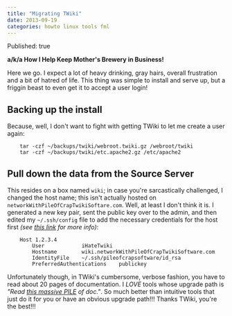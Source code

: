 ```yaml
---
title: "Migrating TWiki"
date: 2013-09-19
categories: howto linux tools fml
---
```

Published: true

**a/k/a How I Help Keep Mother's Brewery in Business!**

Here we go. I expect a lot of heavy drinking, gray hairs, overall frustration and a bit of hatred of life. This thing was simple to install and serve up, but a friggin beast to even get it to accept a user login!

## Backing up the install

Because, well, I don't want to fight with getting TWiki to let me create a user again:

		tar -czf ~/backups/twiki/webroot.twiki.gz /webroot/twiki
		tar -czf ~/backups/twiki/etc.apache2.gz /etc/apache2

## Pull down the data from the Source Server

This resides on a box named `wiki`; in case you're sarcastically challenged, I changed the host name; this isn't actually hosted on `networkWithPileOfCrapTwikiSoftare.com`. Well, at least I don't think it is. I generated a new key pair, sent the public key over to the admin, and then edited my `~/.ssh/config` file to add the necessary credentials for the host first *(see [this link][multiSSH] for more info)*:

		Host 1.2.3.4
			User			iHateTwiki
			Hostname		wiki.networkWithPileOfCrapTwikiSoftware.com
			IdentityFile 	~/.ssh/pileofcrapsoftware/id_rsa
			PreferredAuthentications 	publickey

Unfortunately though, in TWiki's cumbersome, verbose fashion, you have to read about 20 pages of documentation. I *LOVE* tools whose upgrade path is *"Read [this massive PILE](http://ow.ly/p27Zx) of doc."*. So much better than intuitive tools that just do it for you or have an obvious upgrade path!!! Thanks TWiki, you're the best!!!

<!--
		ssh 1.2.3.4
		
-->






[img1]: /home/damon/Dropbox/Photos/graphics/clipart/constructionDuck.jpg
[img2]: /home/damon/Dropbox/Photos/graphics/clipart/constructionDuck.jpg
[img3]: /home/damon/Dropbox/Photos/graphics/clipart/constructionDuck.jpg
[img4]: /home/damon/Dropbox/Photos/graphics/clipart/constructionDuck.jpg
[img5]: /home/damon/Dropbox/Photos/graphics/clipart/constructionDuck.jpg
[img6]: /home/damon/Dropbox/Photos/graphics/clipart/constructionDuck.jpg
[img7]: /home/damon/Dropbox/Photos/graphics/clipart/constructionDuck.jpg
[img8]: /home/damon/Dropbox/Photos/graphics/clipart/constructionDuck.jpg
[img9]: /home/damon/Dropbox/Photos/graphics/clipart/constructionDuck.jpg
[img10]: /home/damon/Dropbox/Photos/graphics/clipart/constructionDuck.jpg
[img11]: /home/damon/Dropbox/Photos/graphics/clipart/constructionDuck.jpg
[img12]: /home/damon/Dropbox/Photos/graphics/clipart/constructionDuck.jpg
[img13]: /home/damon/Dropbox/Photos/graphics/clipart/constructionDuck.jpg
[img14]: /home/damon/Dropbox/Photos/graphics/clipart/constructionDuck.jpg
[img15]: /home/damon/Dropbox/Photos/graphics/clipart/constructionDuck.jpg
[img16]: /home/damon/Dropbox/Photos/graphics/clipart/constructionDuck.jpg
[img17]: /home/damon/Dropbox/Photos/graphics/clipart/constructionDuck.jpg
[img18]: /home/damon/Dropbox/Photos/graphics/clipart/constructionDuck.jpg
[img19]: /home/damon/Dropbox/Photos/graphics/clipart/constructionDuck.jpg
[img20]: /home/damon/Dropbox/Photos/graphics/clipart/constructionDuck.jpg

[multiSSH]: http://www.robotgoblin.co.uk/blog/2012/07/24/managing-multiple-ssh-keys/
